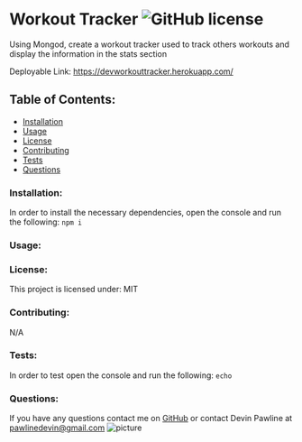 # Workout Tracker  ![GitHub license](https://img.shields.io/github/license/Naereen/StrapDown.js.svg)
Using Mongod, create a workout tracker used to track others workouts and display the information in the stats section

Deployable Link: https://devworkouttracker.herokuapp.com/
## Table of Contents:
* [Installation](#installation)
* [Usage](#usage)
* [License](#license)
* [Contributing](#contributing)
* [Tests](#tests)
* [Questions](#questions)
### Installation:
In order to install the necessary dependencies, open the console and run the following:
```npm i```
### Usage:

### License:
This project is licensed under:
MIT
### Contributing:
N/A
### Tests:
In order to test open the console and run the following:
```echo```
### Questions:
If you have any questions contact me on [GitHub](https://github.com/devinpawline) or contact 
Devin Pawline at pawlinedevin@gmail.com
![picture](https://github.com/devinpawline.png?size=80)
    
 